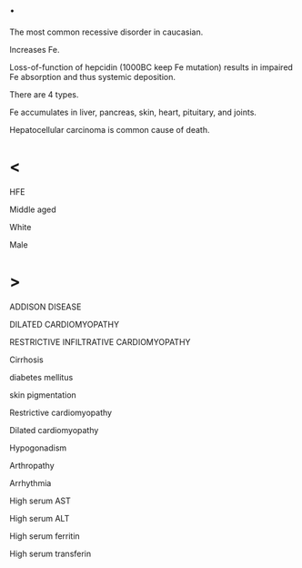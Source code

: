 # .

The most common recessive disorder in caucasian.

Increases Fe.

Loss-of-function of hepcidin (1000BC keep Fe mutation) results in impaired Fe absorption and thus systemic deposition.

There are 4 types.

Fe accumulates in liver, pancreas, skin, heart, pituitary, and joints.

Hepatocellular carcinoma is common cause of death.

# <

HFE

Middle aged

White

Male

# >

ADDISON DISEASE

DILATED CARDIOMYOPATHY

RESTRICTIVE INFILTRATIVE CARDIOMYOPATHY

Cirrhosis

diabetes mellitus

skin pigmentation

Restrictive cardiomyopathy

Dilated cardiomyopathy

Hypogonadism

Arthropathy

Arrhythmia

High serum AST

High serum ALT

High serum ferritin

High serum transferin
